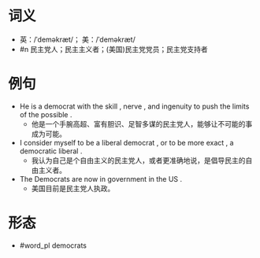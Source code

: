 # 词义
- 英：/ˈdeməkræt/； 美：/ˈdeməkræt/
- #n 民主党人；民主主义者；(美国)民主党党员；民主党支持者
# 例句
- He is a democrat with the skill , nerve , and ingenuity to push the limits of the possible .
	- 他是一个手腕高超、富有胆识、足智多谋的民主党人，能够让不可能的事成为可能。
- I consider myself to be a liberal democrat , or to be more exact , a democratic liberal .
	- 我认为自己是个自由主义的民主党人，或者更准确地说，是倡导民主的自由主义者。
- The Democrats are now in government in the US .
	- 美国目前是民主党人执政。
# 形态
- #word_pl democrats
